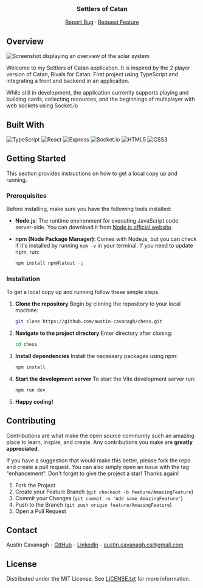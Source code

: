 <div id="readme-top"></div>

<!-- PROJECT LOGO -->
<br />
<div align="center">

  <h3 align="center">Settlers of Catan</h3>

<a href="https://github.com/austin-cavanagh/chess/issues/new?assignees=&labels=&projects=&template=bug-report-%F0%9F%90%9D.md&title=">Report Bug</a>
·
<a href="https://github.com/austin-cavanagh/chess/issues/new?assignees=&labels=&projects=&template=feature-request-%F0%9F%9A%80.md&title=">Request Feature</a>

</div>

<!-- OVERVIEW -->

## Overview

![Screenshot displaying an overview of the solar system](/public/screenshots/catan-screenshot-1.png)

Welcome to my Settlers of Catan application. It is inspired by the 2 player version of Catan, Rivals for Catan. First project using TypeScript and integrating a front and backend in an applicaiton.

While still in development, the application currently supports playing and building cards, collecting recources, and the beginnings of multiplayer with web sockets using Socket.io

<!-- BUILT WITH -->

## Built With

![TypeScript](https://img.shields.io/badge/TypeScript-007ACC?style=for-the-badge&logo=typescript&logoColor=white)
![React](https://img.shields.io/badge/React-20232A?style=for-the-badge&logo=react&logoColor=61DAFB)
![Express](https://img.shields.io/badge/Express-FFD700?style=for-the-badge&logo=express&logoColor=black)
![Socket.io](https://img.shields.io/badge/Socket.io-28c2a1?&style=for-the-badge&logo=Socket.io&logoColor=white)
![HTML5](https://img.shields.io/badge/HTML5-E34F26?style=for-the-badge&logo=html5&logoColor=white)
![CSS3](https://img.shields.io/badge/CSS3-214ce5?style=for-the-badge&logo=css3&logoColor=white)

<!-- GETTING STARTED -->

## Getting Started

This section provides instructions on how to get a local copy up and running.

### Prerequisites

Before installing, make sure you have the following tools installed:

- **Node.js**: The runtime environment for executing JavaScript code server-side. You can download it from [Node.js official website](https://nodejs.org/en/download/).

- **npm (Node Package Manager)**: Comes with Node.js, but you can check if it's installed by running `npm -v` in your terminal. If you need to update npm, run:

  ```sh
  npm install npm@latest -g
  ```

### Installation

To get a local copy up and running follow these simple steps.

1. **Clone the repository**
   Begin by cloning the repository to your local machine:

   ```sh
   git clone https://github.com/austin-cavanagh/chess.git
   ```

2. **Navigate to the project directory**
   Enter directory after cloning:

   ```sh
   cd chess
   ```

3. **Install dependencies**
   Install the necessary packages using npm:

   ```sh
   npm install
   ```

4. **Start the development server**
   To start the Vite development server run:

   ```sh
   npm run dev
   ```

5. **Happy coding!**

<!-- CONTRIBUTING -->

## Contributing

Contributions are what make the open source community such an amazing place to learn, inspire, and create. Any contributions you make are **greatly appreciated**.

If you have a suggestion that would make this better, please fork the repo and create a pull request. You can also simply open an issue with the tag "enhancement".
Don't forget to give the project a star! Thanks again!

1. Fork the Project
2. Create your Feature Branch (`git checkout -b feature/AmazingFeature`)
3. Commit your Changes (`git commit -m 'Add some AmazingFeature'`)
4. Push to the Branch (`git push origin feature/AmazingFeature`)
5. Open a Pull Request

<!-- CONTACT -->

## Contact

Austin Cavanagh - <a href="https://github.com/austin-cavanagh" target="_blank">GitHub</a> - <a href="https://www.linkedin.com/in/austincavanagh/" target="_blank">LinkedIn</a> - austin.cavanagh.cs@gmail.com

<!-- LICENSE -->

## License

Distributed under the MIT License. See [LICENSE.txt](LICENSE.txt) for more information.
